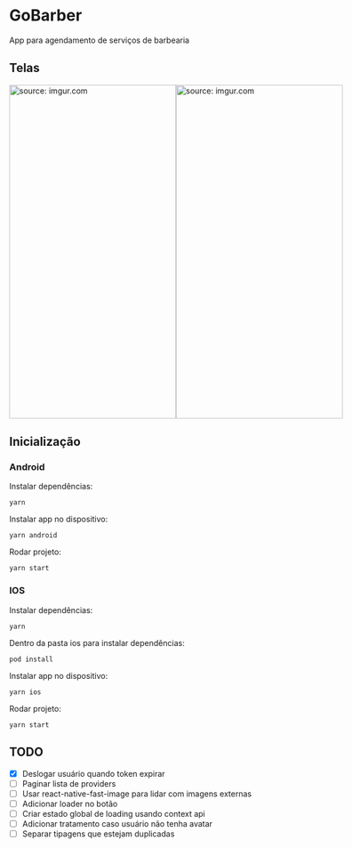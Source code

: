 # GoBarber

App para agendamento de serviços de barbearia

## Telas

<div style="display:flex;">
  <img src="https://i.imgur.com/IWrCJ3r.png" width="300" height="600" title="source: imgur.com" />
  <img src="https://i.imgur.com/GbEVw24.png" width="300" height="600" title="source: imgur.com" />
</div>

## Inicialização

### Android

Instalar dependências:
```
yarn
```
Instalar app no dispositivo:
```
yarn android
```
Rodar projeto:
```
yarn start
```

### IOS

Instalar dependências:
```
yarn
```
Dentro da pasta ios para instalar dependências:
```
pod install
```
Instalar app no dispositivo:
```
yarn ios
```
Rodar projeto:
```
yarn start
```

## TODO

- [x] Deslogar usuário quando token expirar
- [ ] Paginar lista de providers
- [ ] Usar react-native-fast-image para lidar com imagens externas
- [ ] Adicionar loader no botão
- [ ] Criar estado global de loading usando context api
- [ ] Adicionar tratamento caso usuário não tenha avatar
- [ ] Separar tipagens que estejam duplicadas
